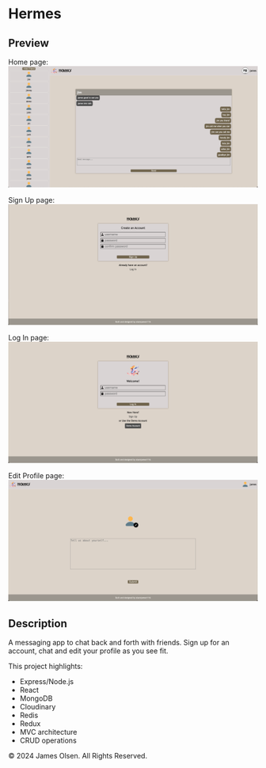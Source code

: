 # Hermes

## Preview

Home page:
![Alt text](./client/src/assets/images/home.png)

Sign Up page:
![Alt text](./client/src/assets/images/signup.png)

Log In page:
![Alt text](./client/src/assets/images/login.png)

Edit Profile page:
![Alt text](./client/src/assets/images/edit.png)

## Description

A messaging app to chat back and forth with friends. Sign up for an account, chat and edit your profile as you see fit.

This project highlights:

- Express/Node.js
- React
- MongoDB
- Cloudinary
- Redis
- Redux
- MVC architecture
- CRUD operations

© 2024 James Olsen. All Rights Reserved.
